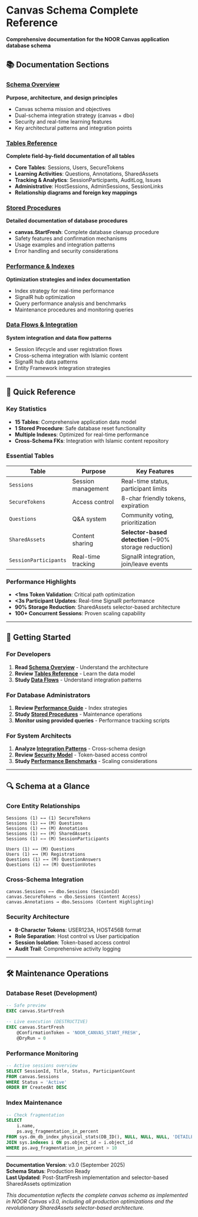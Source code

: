 # Canvas Schema Complete Reference

**Comprehensive documentation for the NOOR Canvas application database schema**

## 📚 Documentation Sections

### [Schema Overview](canvas-schema-overview.md) 
**Purpose, architecture, and design principles**
- Canvas schema mission and objectives
- Dual-schema integration strategy (canvas + dbo)
- Security and real-time learning features
- Key architectural patterns and integration points

### [Tables Reference](canvas-schema-tables.md)
**Complete field-by-field documentation of all tables**
- **Core Tables**: Sessions, Users, SecureTokens
- **Learning Activities**: Questions, Annotations, SharedAssets
- **Tracking & Analytics**: SessionParticipants, AuditLog, Issues
- **Administrative**: HostSessions, AdminSessions, SessionLinks
- **Relationship diagrams and foreign key mappings**

### [Stored Procedures](canvas-schema-procedures.md)
**Detailed documentation of database procedures**
- **canvas.StartFresh**: Complete database cleanup procedure
- Safety features and confirmation mechanisms
- Usage examples and integration patterns
- Error handling and security considerations

### [Performance & Indexes](canvas-schema-performance.md) 
**Optimization strategies and index documentation**
- Index strategy for real-time performance
- SignalR hub optimization
- Query performance analysis and benchmarks
- Maintenance procedures and monitoring queries

### [Data Flows & Integration](canvas-schema-integration.md)
**System integration and data flow patterns**
- Session lifecycle and user registration flows
- Cross-schema integration with Islamic content
- SignalR hub data patterns
- Entity Framework integration strategies

---

## 🎯 Quick Reference

### Key Statistics
- **15 Tables**: Comprehensive application data model
- **1 Stored Procedure**: Safe database reset functionality  
- **Multiple Indexes**: Optimized for real-time performance
- **Cross-Schema FKs**: Integration with Islamic content repository

### Essential Tables
| Table | Purpose | Key Features |
|-------|---------|--------------|
| `Sessions` | Session management | Real-time status, participant limits |
| `SecureTokens` | Access control | 8-char friendly tokens, expiration |
| `Questions` | Q&A system | Community voting, prioritization |
| `SharedAssets` | Content sharing | **Selector-based detection** (~90% storage reduction) |
| `SessionParticipants` | Real-time tracking | SignalR integration, join/leave events |

### Performance Highlights
- **<1ms Token Validation**: Critical path optimization
- **<3s Participant Updates**: Real-time SignalR performance
- **90% Storage Reduction**: SharedAssets selector-based architecture
- **100+ Concurrent Sessions**: Proven scaling capability

---

## 🚀 Getting Started

### For Developers
1. **Read [Schema Overview](canvas-schema-overview.md)** - Understand the architecture
2. **Review [Tables Reference](canvas-schema-tables.md)** - Learn the data model
3. **Study [Data Flows](canvas-schema-integration.md)** - Understand integration patterns

### For Database Administrators
1. **Review [Performance Guide](canvas-schema-performance.md)** - Index strategies
2. **Study [Stored Procedures](canvas-schema-procedures.md)** - Maintenance operations
3. **Monitor using provided queries** - Performance tracking scripts

### For System Architects  
1. **Analyze [Integration Patterns](canvas-schema-integration.md)** - Cross-schema design
2. **Review [Security Model](canvas-schema-overview.md)** - Token-based access control
3. **Study [Performance Benchmarks](canvas-schema-performance.md)** - Scaling considerations

---

## 🔍 Schema at a Glance

### Core Entity Relationships
```
Sessions (1) ←→ (1) SecureTokens
Sessions (1) ←→ (M) Questions  
Sessions (1) ←→ (M) Annotations
Sessions (1) ←→ (M) SharedAssets
Sessions (1) ←→ (M) SessionParticipants

Users (1) ←→ (M) Questions
Users (1) ←→ (M) Registrations
Questions (1) ←→ (M) QuestionAnswers
Questions (1) ←→ (M) QuestionVotes
```

### Cross-Schema Integration
```
canvas.Sessions ←→ dbo.Sessions (SessionId)
canvas.SecureTokens → dbo.Sessions (Content Access)
canvas.Annotations → dbo.Sessions (Content Highlighting)
```

### Security Architecture
- **8-Character Tokens**: USER123A, HOST456B format
- **Role Separation**: Host control vs User participation
- **Session Isolation**: Token-based access control
- **Audit Trail**: Comprehensive activity logging

---

## 🛠️ Maintenance Operations

### Database Reset (Development)
```sql
-- Safe preview
EXEC canvas.StartFresh

-- Live execution (DESTRUCTIVE)
EXEC canvas.StartFresh 
    @ConfirmationToken = 'NOOR_CANVAS_START_FRESH', 
    @DryRun = 0
```

### Performance Monitoring
```sql
-- Active sessions overview
SELECT SessionId, Title, Status, ParticipantCount
FROM canvas.Sessions 
WHERE Status = 'Active'
ORDER BY CreatedAt DESC
```

### Index Maintenance
```sql
-- Check fragmentation
SELECT 
    i.name, 
    ps.avg_fragmentation_in_percent
FROM sys.dm_db_index_physical_stats(DB_ID(), NULL, NULL, NULL, 'DETAILED') ps
JOIN sys.indexes i ON ps.object_id = i.object_id
WHERE ps.avg_fragmentation_in_percent > 10
```

---

**Documentation Version**: v3.0 (September 2025)  
**Schema Status**: Production Ready  
**Last Updated**: Post-StartFresh implementation and selector-based SharedAssets optimization

*This documentation reflects the complete canvas schema as implemented in NOOR Canvas v3.0, including all production optimizations and the revolutionary SharedAssets selector-based architecture.*